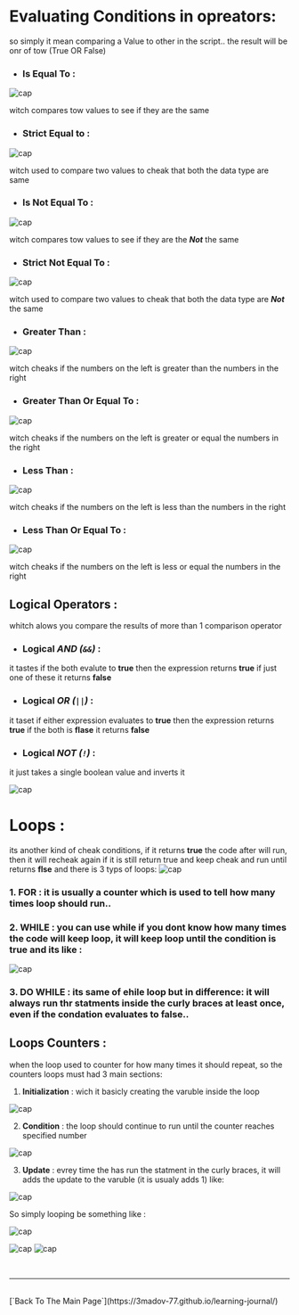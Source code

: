 # Evaluating Conditions in opreators:
so simply it mean comparing a Value to other in the script..
the result will be onr of tow (True OR False)

- ### Is Equal To :
![cap](https://3madov-77.github.io/learning-journal/New%20folder/Capture-8-1a.PNG)

witch compares tow values to see if they are the same

- ### Strict Equal to :
![cap](https://3madov-77.github.io/learning-journal/New%20folder/Capture-8-2a.PNG)

witch used to compare two values to cheak that both the data type are same

- ### Is Not Equal To :
![cap](https://3madov-77.github.io/learning-journal/New%20folder/Capture-8-3a.PNG)

witch compares tow values to see if they are the ***Not*** the same

- ### Strict Not Equal To :
![cap](https://3madov-77.github.io/learning-journal/New%20folder/Capture-8-4a.PNG)

witch used to compare two values to cheak that both the data type are ***Not*** the same

- ### Greater Than :
![cap](https://3madov-77.github.io/learning-journal/New%20folder/Capture-8-5a.PNG)

witch cheaks if the numbers on the left is greater than the numbers in the right

- ### Greater Than Or Equal To :
![cap](https://3madov-77.github.io/learning-journal/New%20folder/Capture-8-6a.PNG)

witch cheaks if the numbers on the left is greater or equal the numbers in the right

- ### Less Than :
![cap](https://3madov-77.github.io/learning-journal/New%20folder/Capture-8-7a.PNG)

witch cheaks if the numbers on the left is less than the numbers in the right

- ### Less Than Or Equal To :
![cap](https://3madov-77.github.io/learning-journal/New%20folder/Capture-8-8a.PNG)

witch cheaks if the numbers on the left is less or equal the numbers in the right

## Logical Operators :
whitch alows you compare the results of more than 1 comparison operator

- ### Logical ***AND (`&&`)*** :
it tastes if the both evalute to **true** then the expression returns **true**
if just one of these it returns **false**

- ### Logical ***OR (`||`)*** :
it taset if either expression evaluates to **true** then the expression returns **true**
if the both is **flase** it returns **false**

- ### Logical ***NOT (`!`)*** :
it just takes a single boolean value and inverts it

![cap](https://3madov-77.github.io/learning-journal/New%20folder/Capture-8-9a.PNG)

# Loops :
its another kind of cheak conditions, if it returns **true** the code after will run, then it will recheak again if it is still return true and keep cheak and run until returns **flse**
and there is 3 typs of loops:
![cap](https://3madov-77.github.io/learning-journal/New%20folder/Capture-8-1b.PNG)

### 1. FOR : it is usually a counter which is used to tell how many times loop should run..

### 2. WHILE : you can use while if you dont know how many times the code will keep loop, it will keep loop until the condition is true and its like :

![cap](https://3madov-77.github.io/learning-journal/New%20folder/Capture-8-8b.PNG)

### 3. DO WHILE : its same of ehile loop but in difference: it will always run thr statments inside the curly braces at least once, even if the condation evaluates to false..

## Loops Counters :
when the loop used to counter for how many times it should repeat, so the counters loops must had 3 main sections:
1. **Initialization** : wich it basicly creating the varuble inside the loop

![cap](https://3madov-77.github.io/learning-journal/New%20folder/Capture-8-2b.PNG)

2. **Condition** : the loop should continue to run until the counter reaches specified number

![cap](https://3madov-77.github.io/learning-journal/New%20folder/Capture-8-3b.PNG)

3. **Update** : evrey time the has run the statment in the curly braces, it will adds the update to the varuble (it is usualy adds 1) like:

![cap](https://3madov-77.github.io/learning-journal/New%20folder/Capture-8-4b.PNG)

So simply looping be something like :

![cap](https://3madov-77.github.io/learning-journal/New%20folder/Capture-8-5b.PNG)

![cap](https://3madov-77.github.io/learning-journal/New%20folder/Capture-8-6b.PNG) ![cap](https://3madov-77.github.io/learning-journal/New%20folder/Capture-8-7b.PNG)

<br>
<hr>
<br>
[`Back To The Main Page`](https://3madov-77.github.io/learning-journal/)